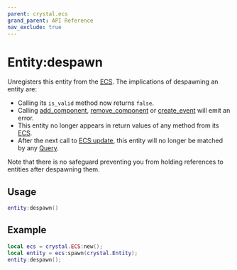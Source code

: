 ```yaml
---
parent: crystal.ecs
grand_parent: API Reference
nav_exclude: true
---
```


# Entity:despawn

Unregisters this entity from the [ECS](ecs). The implications of despawning an entity are:

- Calling its `is_valid` method now returns `false`.
- Calling [add_component](entity_add_component), [remove_component](entity_remove_component) or [create_event](entity_create_event) will emit an error.
- This entity no longer appears in return values of any method from its [ECS](ecs).
- After the next call to [ECS:update](ecs_update), this entity will no longer be matched by any [Query](query).

Note that there is no safeguard preventing you from holding references to entities after despawning them.

## Usage

```lua
entity:despawn()
```

## Example

```lua
local ecs = crystal.ECS:new();
local entity = ecs:spawn(crystal.Entity);
entity:despawn();
```
